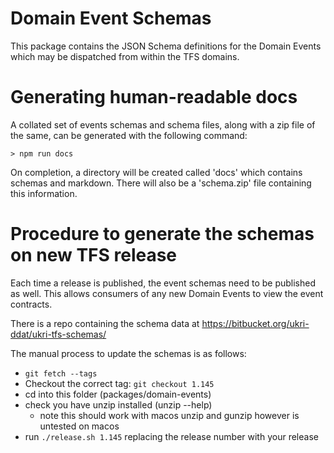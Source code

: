 # Domain Event Schemas

This package contains the JSON Schema definitions for the Domain Events which may be
dispatched from within the TFS domains.

# Generating human-readable docs

A collated set of events schemas and schema files, along with a zip file of the same,
can be generated with the following command:

```
> npm run docs
```

On completion, a directory will be created called 'docs' which contains schemas and
markdown. There will also be a 'schema.zip' file containing this information.

# Procedure to generate the schemas on new TFS release

Each time a release is published, the event schemas need to be published as well.
This allows consumers of any new Domain Events to view the event contracts.

There is a repo containing the schema data at https://bitbucket.org/ukri-ddat/ukri-tfs-schemas/

The manual process to update the schemas is as follows:

-   `git fetch --tags`
-   Checkout the correct tag: `git checkout 1.145`
-   cd into this folder (packages/domain-events)
-   check you have unzip installed (unzip --help)
    -   note this should work with macos unzip and gunzip however is untested on macos
-   run `./release.sh 1.145` replacing the release number with your release

